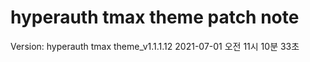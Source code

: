 # hyperauth tmax theme patch note
Version: hyperauth tmax theme_v1.1.1.12
2021-07-01  오전 11시 10분 33초

